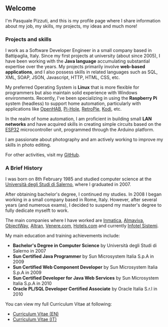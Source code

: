 ## Welcome

I'm Pasquale Pizzuti, and this is my profile page where I share information about my job, my skills, my projects, my ideas and much more!

### Projects and skills

I work as a Software Developer Engineer in a small company based in Battipaglia, Italy. Since my first projects at university (about since 2005), I have been working with the **Java language** accumulating substantial expertise over the years. My projects primarily involve **web-based applications**, and I also possess skills in related languages such as SQL, XML, SOAP, JSON, Javascript, HTTP, HTML, CSS, etc.

My preferred Operating System is **Linux** that is more flexible for programmers but also maintain solid experience with Windows environments. Recently, I've been specializing in using the **Raspberry Pi** system (headless) to support home automation, particularly with applications like [OpenHAB](https://www.openhab.org/), [Pi-Hole](https://pi-hole.net/), [RetroPie](https://retropie.org.uk/), [Kodi](https://kodi.tv/), etc.

In the realm of home automation, I am proficient in building small **LAN networks** and have acquired skills in creating simple circuits based on the [ESP32](https://www.espressif.com/en/products/socs/esp32) microcontroller unit, programmed through the Arduino platform.

I am passionate about photography and am actively working to improve my skills in photo editing.

For other activities, visit my [GitHub](https://github.com/paspiz85).

### A Brief History

I was born on 8th February 1985 and studied computer science at the [Università degli Studi di Salerno](https://www.unisa.it/), where I graduated in 2007.

After obtaining bachelor's degree, I continued my studies. In 2008 I began working in a small company based in Rome, Italy. However, after several years (and numerous exams), I decided to suspend my master's degree to fully dedicate myselft to work.

The main companies where I have worked are [Inmatica](https://www.inmatica.com/), [Almaviva](https://www.almaviva.it/), [ObjectWay](https://www.objectway.com/), [Altran](http://www.altran.com/), [Venere.com](http://www.venere.com/), [Hotels.com](https://www.hotels.com) and currently [Infotel Sistemi](https://www.infotelsistemi.com/).

My main education and training achievements include:
- **Bachelor's Degree in Computer Science** by Università degli Studi di Salerno in 2007
- **Sun Certified Java Programmer** by Sun Microsystem Italia S.p.A in 2009
- **Sun Certified Web Component Developer** by Sun Microsystem Italia S.p.A in 2009
- **Sun Certified Developer for Java Web Services** by Sun Microsystem Italia S.p.A in 2010
- **Oracle PL/SQL Developer Certified Associate** by Oracle Italia S.r.l in 2010

You can view my full Curriculum Vitae at following:
- [Curriculum Vitae (EN)](https://www.dropbox.com/scl/fi/o6tm96omnijtgldcla9pm/CV-Europass-Pizzuti-EN.pdf?rlkey=drypp4ehmbzrwr9v616husawy&dl=0)
- [Curriculum Vitae (IT)](https://www.dropbox.com/scl/fi/lje7h6xpnv7px0ge7euk4/CV-Europass-Pizzuti-IT.pdf?rlkey=9lulf4zvf7ugvfsvja018kxzx&dl=0)


